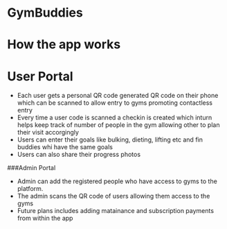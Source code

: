 # GymBuddies

# How the app works

# User Portal

- Each user gets a personal QR code generated QR code on their phone which can be scanned to allow entry to gyms promoting contactless entry
- Every time a user code is scanned a checkin is created which inturn helps keep track of number of people in the gym allowing other to plan their visit accorgingly
- Users can enter their goals like bulking, dieting, lifting etc and fin buddies whi have the same goals
- Users can also share their progress photos

###Admin Portal

- Admin can add the registered people who have access to gyms to the platform.
- The admin scans the QR code of users allowing them access to the gyms
- Future plans includes adding matainance and subscription payments from within the app
